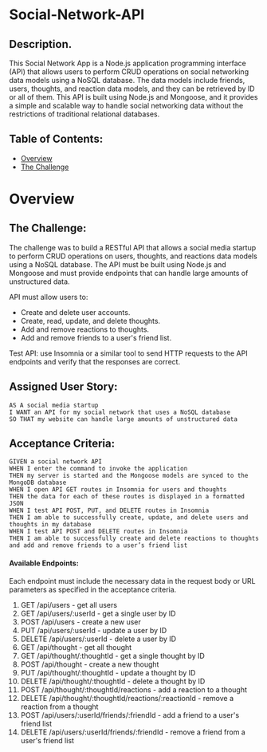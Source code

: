 # Social-Network-API

## Description.

This Social Network App is a Node.js application programming interface (API) that allows users to perform CRUD operations on social networking data models using a NoSQL database. The data models include friends, users, thoughts, and reaction data models, and they can be retrieved by ID or all of them. This API is built using Node.js and Mongoose, and it provides a simple and scalable way to handle social networking data without the restrictions of traditional relational databases.

## Table of Contents:
- [Overview](#Overview)
- [The Challenge](#The-Challenge)

# Overview

## The Challenge:

The challenge was to build a RESTful API that allows a social media startup to perform CRUD operations on users, thoughts, and reactions data models using a NoSQL database. The API must be built using Node.js and Mongoose and must provide endpoints that can handle large amounts of unstructured data.

API must allow users to:

- Create and delete user accounts.
- Create, read, update, and delete thoughts.
- Add and remove reactions to thoughts.
- Add and remove friends to a user's friend list.

Test API: use Insomnia or a similar tool to send HTTP requests to the API endpoints and verify that the responses are correct.

## Assigned User Story:
```
AS A social media startup
I WANT an API for my social network that uses a NoSQL database
SO THAT my website can handle large amounts of unstructured data
```

## Acceptance Criteria:
```
GIVEN a social network API
WHEN I enter the command to invoke the application
THEN my server is started and the Mongoose models are synced to the MongoDB database
WHEN I open API GET routes in Insomnia for users and thoughts
THEN the data for each of these routes is displayed in a formatted JSON
WHEN I test API POST, PUT, and DELETE routes in Insomnia
THEN I am able to successfully create, update, and delete users and thoughts in my database
WHEN I test API POST and DELETE routes in Insomnia
THEN I am able to successfully create and delete reactions to thoughts and add and remove friends to a user’s friend list
```

#### Available Endpoints:

Each endpoint must include the necessary data in the request body or URL parameters as specified in the acceptance criteria.

1. GET /api/users - get all users
2. GET /api/users/:userId - get a single user by ID
3. POST /api/users - create a new user
4. PUT /api/users/:userId - update a user by ID
5. DELETE /api/users/:userId - delete a user by ID
6. GET /api/thought - get all thought
7. GET /api/thought/:thoughtId - get a single thought by ID
8. POST /api/thought - create a new thought
9. PUT /api/thought/:thoughtId - update a thought by ID
10. DELETE /api/thought/:thoughtId - delete a thought by ID
11. POST /api/thought/:thoughtId/reactions - add a reaction to a thought
12. DELETE /api/thought/:thoughtId/reactions/:reactionId - remove a reaction from a thought
13. POST /api/users/:userId/friends/:friendId - add a friend to a user's friend list
14. DELETE /api/users/:userId/friends/:friendId - remove a friend from a user's friend list
